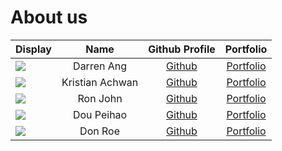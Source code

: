 # About us

Display |      Name       | Github Profile | Portfolio 
--------|:---------------:|:--------------:|:---------:
![](https://via.placeholder.com/100.png?text=Photo) | Darren Ang | [Github](https://github.com/darrenangwx) | [Portfolio](docs/team/johndoe.md)
![](https://via.placeholder.com/100.png?text=Photo) | Kristian Achwan | [Github](https://github.com/kristianachwan) | [Portfolio](docs/team/kristianachwan.md)
![](https://via.placeholder.com/100.png?text=Photo) |    Ron John     | [Github](https://github.com/) | [Portfolio](docs/team/johndoe.md)
![](https://via.placeholder.com/100.png?text=Photo) |   Dou Peihao    | [Github](https://github.com/) | [Portfolio](docs/team/johndoe.md)
![](https://via.placeholder.com/100.png?text=Photo) |     Don Roe     | [Github](https://github.com/) | [Portfolio](docs/team/johndoe.md)


